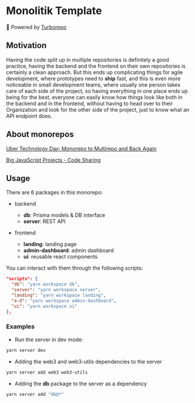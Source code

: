 # Monolitik Template

🚀 Powered by [Turborepo](https://turborepo.org/)

## Motivation

Having the code split up in multiple repositories is definitely a good practice, having the backend and the frontend on their own repositories is certainly a clean approach. But this ends up complicating things for agile development, where prototypes need to **ship** fast, and this is even more noticeable in small development teams, where usually one person takes care of each side of the project, so having everything in one place ends up being for the best, everyone can easily know how things look like both in the backend and in the frontend, without having to head over to their Organization and look for the other side of the project, just to know what an API endpoint does.

## About monorepos

[Uber Technology Day: Monorepo to Multirepo and Back Again](https://www.youtube.com/watch?v=lV8-1S28ycM)


[Big JavaScript Projects - Code Sharing](https://www.youtube.com/watch?v=MflUMIeADZU)

## Usage

There are 6 packages in this monorepo: 

* backend
  - **db**: Prisma models & DB interface
  - **server**: REST API

* frontend
  - **landing**: landing page
  - **admin-dashboard**: admin dashboard
  - **ui**: reusable react components

You can interact with them through the following scripts:

```json
"scripts": {
  "db": "yarn workspace db",
  "server": "yarn workspace server",
  "landing": "yarn workspace landing", 
  "a-d": "yarn workspace admin-dashboard", 
  "ui": "yarn workspace ui" 
},
```

### Examples

- Run the server in dev mode:

```bash
yarn server dev
```

- Adding the web3 and web3-utils dependencies to the server

```bash
yarn server add web3 web3-utils
```

- Adding the **db** package to the server as a dependency

```bash
yarn server add "db@*"
```